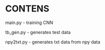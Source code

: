 # CONTENS

main.py - training CNN

tb_gen.py - generates test data

npy2txt.py - generates txt data from npy data
